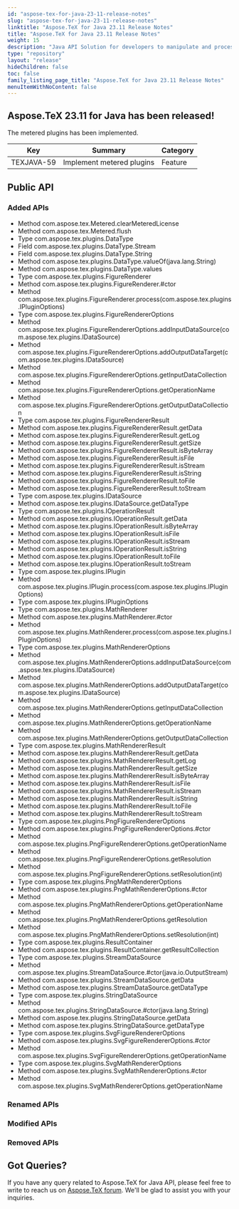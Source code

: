 ```yaml
---
id: "aspose-tex-for-java-23-11-release-notes"
slug: "aspose-tex-for-java-23-11-release-notes"
linktitle: "Aspose.TeX for Java 23.11 Release Notes"
title: "Aspose.TeX for Java 23.11 Release Notes"
weight: 15
description: "Java API Solution for developers to manipulate and process TeX and LaTeX files. Updates of Aspose.TeX API solution for Java | Release 2023.11"
type: "repository"
layout: "release"
hideChildren: false
toc: false
family_listing_page_title: "Aspose.TeX for Java 23.11 Release Notes"
menuItemWithNoContent: false
---
```


## Aspose.TeX 23.11 for Java has been released!

The metered plugins has been implemented.

| Key | Summary | Category |
|---|---|---|
| TEXJAVA-59 | Implement metered plugins | Feature |

## Public API
### Added APIs

 * Method com.aspose.tex.Metered.clearMeteredLicense
 * Method com.aspose.tex.Metered.flush
 * Type com.aspose.tex.plugins.DataType
 * Field com.aspose.tex.plugins.DataType.Stream
 * Field com.aspose.tex.plugins.DataType.String
 * Method com.aspose.tex.plugins.DataType.valueOf(java.lang.String)
 * Method com.aspose.tex.plugins.DataType.values
 * Type com.aspose.tex.plugins.FigureRenderer
 * Method com.aspose.tex.plugins.FigureRenderer.#ctor
 * Method com.aspose.tex.plugins.FigureRenderer.process(com.aspose.tex.plugins.IPluginOptions)
 * Type com.aspose.tex.plugins.FigureRendererOptions
 * Method com.aspose.tex.plugins.FigureRendererOptions.addInputDataSource(com.aspose.tex.plugins.IDataSource)
 * Method com.aspose.tex.plugins.FigureRendererOptions.addOutputDataTarget(com.aspose.tex.plugins.IDataSource)
 * Method com.aspose.tex.plugins.FigureRendererOptions.getInputDataCollection
 * Method com.aspose.tex.plugins.FigureRendererOptions.getOperationName
 * Method com.aspose.tex.plugins.FigureRendererOptions.getOutputDataCollection
 * Type com.aspose.tex.plugins.FigureRendererResult
 * Method com.aspose.tex.plugins.FigureRendererResult.getData
 * Method com.aspose.tex.plugins.FigureRendererResult.getLog
 * Method com.aspose.tex.plugins.FigureRendererResult.getSize
 * Method com.aspose.tex.plugins.FigureRendererResult.isByteArray
 * Method com.aspose.tex.plugins.FigureRendererResult.isFile
 * Method com.aspose.tex.plugins.FigureRendererResult.isStream
 * Method com.aspose.tex.plugins.FigureRendererResult.isString
 * Method com.aspose.tex.plugins.FigureRendererResult.toFile
 * Method com.aspose.tex.plugins.FigureRendererResult.toStream
 * Type com.aspose.tex.plugins.IDataSource
 * Method com.aspose.tex.plugins.IDataSource.getDataType
 * Type com.aspose.tex.plugins.IOperationResult
 * Method com.aspose.tex.plugins.IOperationResult.getData
 * Method com.aspose.tex.plugins.IOperationResult.isByteArray
 * Method com.aspose.tex.plugins.IOperationResult.isFile
 * Method com.aspose.tex.plugins.IOperationResult.isStream
 * Method com.aspose.tex.plugins.IOperationResult.isString
 * Method com.aspose.tex.plugins.IOperationResult.toFile
 * Method com.aspose.tex.plugins.IOperationResult.toStream
 * Type com.aspose.tex.plugins.IPlugin
 * Method com.aspose.tex.plugins.IPlugin.process(com.aspose.tex.plugins.IPluginOptions)
 * Type com.aspose.tex.plugins.IPluginOptions
 * Type com.aspose.tex.plugins.MathRenderer
 * Method com.aspose.tex.plugins.MathRenderer.#ctor
 * Method com.aspose.tex.plugins.MathRenderer.process(com.aspose.tex.plugins.IPluginOptions)
 * Type com.aspose.tex.plugins.MathRendererOptions
 * Method com.aspose.tex.plugins.MathRendererOptions.addInputDataSource(com.aspose.tex.plugins.IDataSource)
 * Method com.aspose.tex.plugins.MathRendererOptions.addOutputDataTarget(com.aspose.tex.plugins.IDataSource)
 * Method com.aspose.tex.plugins.MathRendererOptions.getInputDataCollection
 * Method com.aspose.tex.plugins.MathRendererOptions.getOperationName
 * Method com.aspose.tex.plugins.MathRendererOptions.getOutputDataCollection
 * Type com.aspose.tex.plugins.MathRendererResult
 * Method com.aspose.tex.plugins.MathRendererResult.getData
 * Method com.aspose.tex.plugins.MathRendererResult.getLog
 * Method com.aspose.tex.plugins.MathRendererResult.getSize
 * Method com.aspose.tex.plugins.MathRendererResult.isByteArray
 * Method com.aspose.tex.plugins.MathRendererResult.isFile
 * Method com.aspose.tex.plugins.MathRendererResult.isStream
 * Method com.aspose.tex.plugins.MathRendererResult.isString
 * Method com.aspose.tex.plugins.MathRendererResult.toFile
 * Method com.aspose.tex.plugins.MathRendererResult.toStream
 * Type com.aspose.tex.plugins.PngFigureRendererOptions
 * Method com.aspose.tex.plugins.PngFigureRendererOptions.#ctor
 * Method com.aspose.tex.plugins.PngFigureRendererOptions.getOperationName
 * Method com.aspose.tex.plugins.PngFigureRendererOptions.getResolution
 * Method com.aspose.tex.plugins.PngFigureRendererOptions.setResolution(int)
 * Type com.aspose.tex.plugins.PngMathRendererOptions
 * Method com.aspose.tex.plugins.PngMathRendererOptions.#ctor
 * Method com.aspose.tex.plugins.PngMathRendererOptions.getOperationName
 * Method com.aspose.tex.plugins.PngMathRendererOptions.getResolution
 * Method com.aspose.tex.plugins.PngMathRendererOptions.setResolution(int)
 * Type com.aspose.tex.plugins.ResultContainer
 * Method com.aspose.tex.plugins.ResultContainer.getResultCollection
 * Type com.aspose.tex.plugins.StreamDataSource
 * Method com.aspose.tex.plugins.StreamDataSource.#ctor(java.io.OutputStream)
 * Method com.aspose.tex.plugins.StreamDataSource.getData
 * Method com.aspose.tex.plugins.StreamDataSource.getDataType
 * Type com.aspose.tex.plugins.StringDataSource
 * Method com.aspose.tex.plugins.StringDataSource.#ctor(java.lang.String)
 * Method com.aspose.tex.plugins.StringDataSource.getData
 * Method com.aspose.tex.plugins.StringDataSource.getDataType
 * Type com.aspose.tex.plugins.SvgFigureRendererOptions
 * Method com.aspose.tex.plugins.SvgFigureRendererOptions.#ctor
 * Method com.aspose.tex.plugins.SvgFigureRendererOptions.getOperationName
 * Type com.aspose.tex.plugins.SvgMathRendererOptions
 * Method com.aspose.tex.plugins.SvgMathRendererOptions.#ctor
 * Method com.aspose.tex.plugins.SvgMathRendererOptions.getOperationName

### Renamed APIs

### Modified APIs

### Removed APIs


## Got Queries?
If you have any query related to Aspose.TeX for Java API, please feel free to write to reach us on [Aspose.TeX forum](https://forum.aspose.com/c/tex/). We'll be glad to assist you with your inquiries.
